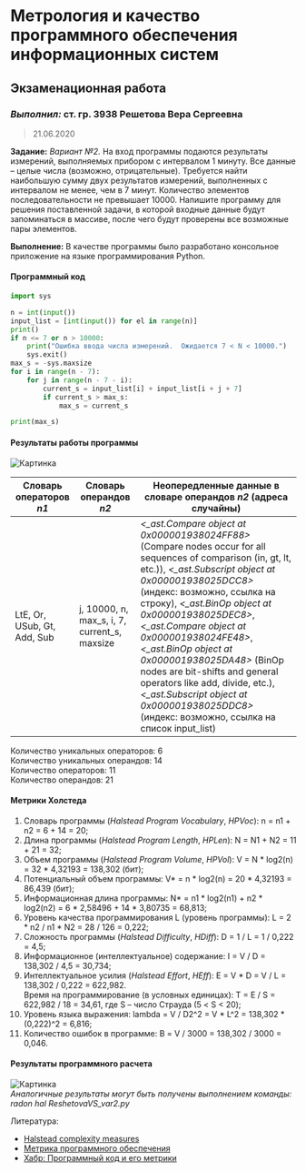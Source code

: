 # Метрология и качество программного обеспечения информационных систем

## Экзаменационная работа

### *Выполнил:* ст. гр. 3938 Решетова Вера Сергеевна

> 21.06.2020

**Задание:** *Вариант №2.* На вход программы подаются результаты измерений, выполняемых прибором с интервалом 1 минуту. Все данные – целые числа (возможно, отрицательные). Требуется найти наибольшую сумму двух результатов измерений, выполненных с интервалом не менее, чем в 7 минут. Количество элементов последовательности не превышает 10000.
Напишите программу для решения поставленной задачи, в которой входные данные будут запоминаться в массиве, после чего будут проверены все возможные пары элементов.

**Выполнение:** В качестве программы было разработано консольное приложение на языке программирования Python.

#### Программный код

```python
import sys

n = int(input())
input_list = [int(input()) for el in range(n)]
print()
if n <= 7 or n > 10000:
    print("Ошибка ввода числа измерений.  Ожидается 7 < N < 10000.")
    sys.exit()
max_s = -sys.maxsize
for i in range(n - 7):
    for j in range(n - 7 - i):
        current_s = input_list[i] + input_list[i + j + 7]
        if current_s > max_s:
            max_s = current_s

print(max_s)
```

#### Результаты работы программы

![Картинка](https://sun9-58.userapi.com/c858524/v858524929/1bfa70/HrO54g6WVj4.jpg "Результаты работы программы")

| Словарь операторов *n1*    | Словарь операндов *n2*                      | Неопередленные данные в словаре операндов *n2* (адреса случайны) |
|----------------------------|---------------------------------------------|------------------------------------------------------------------|
|LtE, Or, USub, Gt, Add, Sub |j, 10000, n, max_s, i, 7, current_s, maxsize |*<_ast.Compare object at 0x000001938024FF88>* (Compare nodes occur for all sequences of comparison (in, gt, lt, etc.)), *<_ast.Subscript object at 0x000001938025DCC8>* (индекс: возможно, ссылка на строку), *<_ast.BinOp object at 0x000001938025DEC8>*, *<_ast.Compare object at 0x000001938024FE48>*,  *<_ast.BinOp object at 0x000001938025DA48>* (BinOp nodes are bit-shifts and general operators like add, divide, etc.), *<_ast.Subscript object at 0x000001938025DDC8>* (индекс: возможно, ссылка на список input_list)|

Количество уникальных операторов: 6  
Количество уникальных операндов: 14  
Количество операторов: 11  
Количество операндов: 21  

#### Метрики Холстеда

1. Словарь программы (*Halstead Program Vocabulary*, *HPVoc*): n = n1 + n2 = 6 + 14 = 20;
1. Длина программы (*Halstead Program Length*, *HPLen*): N = N1 + N2 = 11 + 21 = 32;
1. Объем программы (*Halstead Program Volume*, *HPVol*): V = N \* log2(n) = 32 \* 4,32193 = 138,302 (бит);
1. Потенциальный объем программы: V\* = n \* log2(n) = 20 \* 4,32193 = 86,439 (бит);
1. Информационная длина программы: N\* = n1 \* log2(n1) + n2 \* log2(n2) = 6 \* 2,58496 + 14 \* 3,80735 = 68,813;
1. Уровень качества программирования L (уровень программы): L = 2 \* n2 / n1 \* N2 = 28 / 126 = 0,222;
1. Сложность программы (*Halstead Difficulty*, *HDiff*): D = 1 / L = 1 / 0,222 = 4,5;
1. Информационное (интеллектуальное) содержание: I = V / D = 138,302 / 4,5 = 30,734;
1. Интеллектуальное усилия (*Halstead Effort*, *HEff*): E = V \* D = V / L = 138,302 / 0,222 = 622,982.  
Время на программирование (в условных единицах): T = E / S = 622,982 / 18 = 34,61, где S – число Страуда (5 < S < 20);
1. Уровень языка выражения: lambda  = V / D2^2 = V \* L^2 = 138,302 \* (0,222)^2 = 6,816;
1. Количество ошибок в программе: В = V / 3000 = 138,302 / 3000 = 0,046.

#### Результаты программного расчета

![Картинка](https://sun9-55.userapi.com/c857432/v857432951/20193f/svKFNlb_f1U.jpg "Результаты программного расчета")  
*Аналогичные результаты могут быть получены выполнением команды: radon hal ReshetovaVS_var2.py*

Литература:

* [Halstead complexity measures](https://en.wikipedia.org/wiki/Halstead_complexity_measures)
* [Метрика программного обеспечения](https://ru.wikipedia.org/wiki/%D0%9C%D0%B5%D1%82%D1%80%D0%B8%D0%BA%D0%B0_%D0%BF%D1%80%D0%BE%D0%B3%D1%80%D0%B0%D0%BC%D0%BC%D0%BD%D0%BE%D0%B3%D0%BE_%D0%BE%D0%B1%D0%B5%D1%81%D0%BF%D0%B5%D1%87%D0%B5%D0%BD%D0%B8%D1%8F)
* [Хабр: Программный код и его метрики](https://habr.com/ru/company/intel/blog/106082/)
